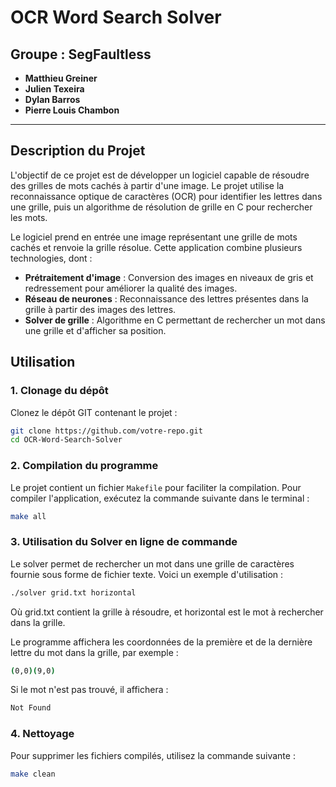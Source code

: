 # OCR Word Search Solver

## Groupe : **SegFaultless**

- **Matthieu Greiner**
- **Julien Texeira**
- **Dylan Barros**
- **Pierre Louis Chambon**

---

## Description du Projet

L'objectif de ce projet est de développer un logiciel capable de résoudre des grilles de mots cachés à partir d'une image. Le projet utilise la reconnaissance optique de caractères (OCR) pour identifier les lettres dans une grille, puis un algorithme de résolution de grille en C pour rechercher les mots.

Le logiciel prend en entrée une image représentant une grille de mots cachés et renvoie la grille résolue. Cette application combine plusieurs technologies, dont :
- **Prétraitement d'image** : Conversion des images en niveaux de gris et redressement pour améliorer la qualité des images.
- **Réseau de neurones** : Reconnaissance des lettres présentes dans la grille à partir des images des lettres.
- **Solver de grille** : Algorithme en C permettant de rechercher un mot dans une grille et d'afficher sa position.

## Utilisation

### 1. Clonage du dépôt
Clonez le dépôt GIT contenant le projet :

```bash
git clone https://github.com/votre-repo.git
cd OCR-Word-Search-Solver
```

### 2. Compilation du programme

Le projet contient un fichier `Makefile` pour faciliter la compilation. Pour compiler l'application, exécutez la commande suivante dans le terminal :

```bash
make all
```

### 3. Utilisation du Solver en ligne de commande
Le solver permet de rechercher un mot dans une grille de caractères fournie sous forme de fichier texte. Voici un exemple d'utilisation :

```bash
./solver grid.txt horizontal
```

Où grid.txt contient la grille à résoudre, et horizontal est le mot à rechercher dans la grille.

Le programme affichera les coordonnées de la première et de la dernière lettre du mot dans la grille, par exemple :
```bash
(0,0)(9,0)
```
Si le mot n'est pas trouvé, il affichera :
```bash
Not Found
```

### 4. Nettoyage
Pour supprimer les fichiers compilés, utilisez la commande suivante :
```bash
make clean
```
